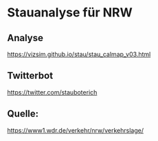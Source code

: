 # Stauanalyse für NRW


## Analyse
https://vizsim.github.io/stau/stau_calmap_v03.html

## Twitterbot
https://twitter.com/stauboterich

## Quelle:
https://www1.wdr.de/verkehr/nrw/verkehrslage/
 
